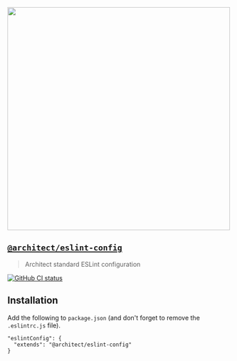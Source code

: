 [<img src="https://assets.arc.codes/architect-logo-500b@2x.png" width=500>](https://www.npmjs.com/package/@architect/eslint-config)

## [`@architect/eslint-config`](https://www.npmjs.com/package/@architect/eslint-config)

> Architect standard ESLint configuration

[![GitHub CI status](https://github.com/architect/eslint-config/workflows/Node%20CI/badge.svg)](https://github.com/architect/eslint-config/actions?query=workflow%3A%22Node+CI%22)

## Installation

Add the following to `package.json` (and don't forget to remove the `.eslintrc.js` file).

```
"eslintConfig": {
  "extends": "@architect/eslint-config"
}
```
